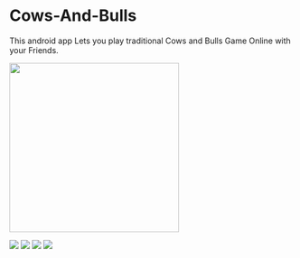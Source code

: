 # Cows-And-Bulls
This android app Lets you play traditional Cows and Bulls Game Online with your Friends.

<img src="Screeshots/Register.png" height="300"/> 

![](Screeshots/Register.png)
![](Screeshots/Dashboard.png)
![](Screeshots/Play%20Game.png)
![](Screeshots/EnterGuess.png)
